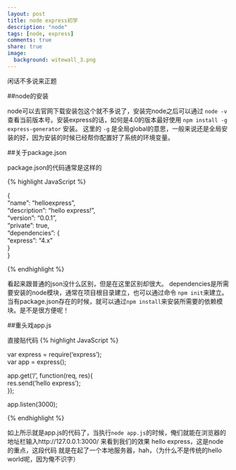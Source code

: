 ```yaml
---
layout: post
title: node express初学
description: "node"
tags: [node, express]
comments: true
share: true
image:
  background: witewall_3.png
---
```


闲话不多说来正题

##node的安装

node可以去官网下载安装包这个就不多说了，安装完node之后可以通过 `node -v` 查看当前版本号。安装express的话，如何是4.0的版本最好使用 `npm install -g express-generator` 安装。
这里的 `-g` 是全局global的意思，一般来说还是全局安装的好，因为安装的时候已经帮你配置好了系统的环境变量。

##关于package.json

package.json的代码通常是这样的

{% highlight JavaScript %}

  {  
    “name”: “helloexpress”,  
    “description”: “hello express!”,  
    “version”: “0.0.1”,  
    “private”: true,  
    “dependencies”: {  
      “express”: “4.x”  
    }  
  }  

{% endhighlight %}
<!--more-->

看起来跟普通的json没什么区别，但是在这里区别却很大。 dependencies是所需要安装的node模块，通常在项目根目录建立，也可以通过命令 `npm init`来建立。当有package.json存在的时候，就可以通过`npm install`来安装所需要的依赖模块。是不是很方便呢！

##重头戏app.js

直接贴代码
{% highlight JavaScript %}

 var express = require(‘express’);  
 var app = express();  
    
 app.get(‘/’, function(req, res){  
   res.send(‘hello express’);  
 });  
    
 app.listen(3000);  

{% endhighlight %}

如上所示就是app.js的代码了，当执行`node app.js`的时候，俺们就能在浏览器的地址栏输入http://127.0.0.1:3000/ 来看到我们的效果 hello express，这是node的重点，这段代码
就是在起了一个本地服务器，hah，（为什么不是传统的hello world呢，因为俺不识字）